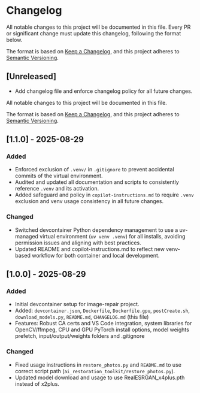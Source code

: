 # Changelog

All notable changes to this project will be documented in this file. Every PR or significant change must update this changelog, following the format below.

The format is based on [Keep a Changelog](https://keepachangelog.com/en/1.0.0/), and this project adheres to [Semantic Versioning](https://semver.org/spec/v2.0.0.html).

## [Unreleased]
- Add changelog file and enforce changelog policy for all future changes.

All notable changes to this project will be documented in this file.

The format is based on [Keep a Changelog](https://keepachangelog.com/en/1.1.0/), and this project adheres to [Semantic Versioning](https://semver.org/spec/v2.0.0.html).

## [1.1.0] - 2025-08-29
### Added
- Enforced exclusion of `.venv/` in `.gitignore` to prevent accidental commits of the virtual environment.
- Audited and updated all documentation and scripts to consistently reference `.venv` and its activation.
- Added safeguard and policy in `copilot-instructions.md` to require `.venv` exclusion and venv usage consistency in all future changes.

### Changed
- Switched devcontainer Python dependency management to use a uv-managed virtual environment (`uv venv .venv`) for all installs, avoiding permission issues and aligning with best practices.
- Updated README and copilot-instructions.md to reflect new venv-based workflow for both container and local development.

## [1.0.0] - 2025-08-29
### Added
- Initial devcontainer setup for image-repair project.
- Added: `devcontainer.json`, `Dockerfile`, `Dockerfile.gpu`, `postCreate.sh`, `download_models.py`, `README.md`, `CHANGELOG.md` (this file)
- Features: Robust CA certs and VS Code integration, system libraries for OpenCV/ffmpeg, CPU and GPU PyTorch install options, model weights prefetch, input/output/weights folders and .gitignore

### Changed
- Fixed usage instructions in `restore_photos.py` and `README.md` to use correct script path (`ai_restoration_toolkit/restore_photos.py`).
- Updated model download and usage to use RealESRGAN_x4plus.pth instead of x2plus.
